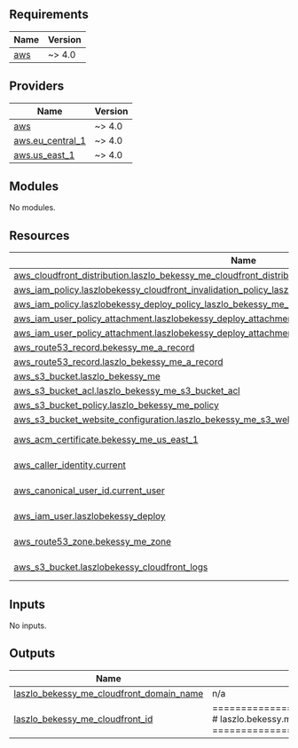 <!-- BEGIN_TF_DOCS -->
## Requirements

| Name | Version |
|------|---------|
| <a name="requirement_aws"></a> [aws](#requirement\_aws) | ~> 4.0 |

## Providers

| Name | Version |
|------|---------|
| <a name="provider_aws"></a> [aws](#provider\_aws) | ~> 4.0 |
| <a name="provider_aws.eu_central_1"></a> [aws.eu\_central\_1](#provider\_aws.eu\_central\_1) | ~> 4.0 |
| <a name="provider_aws.us_east_1"></a> [aws.us\_east\_1](#provider\_aws.us\_east\_1) | ~> 4.0 |

## Modules

No modules.

## Resources

| Name | Type |
|------|------|
| [aws_cloudfront_distribution.laszlo_bekessy_me_cloudfront_distribution](https://registry.terraform.io/providers/hashicorp/aws/latest/docs/resources/cloudfront_distribution) | resource |
| [aws_iam_policy.laszlobekessy_cloudfront_invalidation_policy_laszlo_bekessy_me_resources](https://registry.terraform.io/providers/hashicorp/aws/latest/docs/resources/iam_policy) | resource |
| [aws_iam_policy.laszlobekessy_deploy_policy_laszlo_bekessy_me_resources](https://registry.terraform.io/providers/hashicorp/aws/latest/docs/resources/iam_policy) | resource |
| [aws_iam_user_policy_attachment.laszlobekessy_deploy_attachment_laszlo_bekessy_me_cloudfront_resources](https://registry.terraform.io/providers/hashicorp/aws/latest/docs/resources/iam_user_policy_attachment) | resource |
| [aws_iam_user_policy_attachment.laszlobekessy_deploy_attachment_laszlo_bekessy_me_resources](https://registry.terraform.io/providers/hashicorp/aws/latest/docs/resources/iam_user_policy_attachment) | resource |
| [aws_route53_record.bekessy_me_a_record](https://registry.terraform.io/providers/hashicorp/aws/latest/docs/resources/route53_record) | resource |
| [aws_route53_record.laszlo_bekessy_me_a_record](https://registry.terraform.io/providers/hashicorp/aws/latest/docs/resources/route53_record) | resource |
| [aws_s3_bucket.laszlo_bekessy_me](https://registry.terraform.io/providers/hashicorp/aws/latest/docs/resources/s3_bucket) | resource |
| [aws_s3_bucket_acl.laszlo_bekessy_me_s3_bucket_acl](https://registry.terraform.io/providers/hashicorp/aws/latest/docs/resources/s3_bucket_acl) | resource |
| [aws_s3_bucket_policy.laszlo_bekessy_me_policy](https://registry.terraform.io/providers/hashicorp/aws/latest/docs/resources/s3_bucket_policy) | resource |
| [aws_s3_bucket_website_configuration.laszlo_bekessy_me_s3_website_configuration](https://registry.terraform.io/providers/hashicorp/aws/latest/docs/resources/s3_bucket_website_configuration) | resource |
| [aws_acm_certificate.bekessy_me_us_east_1](https://registry.terraform.io/providers/hashicorp/aws/latest/docs/data-sources/acm_certificate) | data source |
| [aws_caller_identity.current](https://registry.terraform.io/providers/hashicorp/aws/latest/docs/data-sources/caller_identity) | data source |
| [aws_canonical_user_id.current_user](https://registry.terraform.io/providers/hashicorp/aws/latest/docs/data-sources/canonical_user_id) | data source |
| [aws_iam_user.laszlobekessy_deploy](https://registry.terraform.io/providers/hashicorp/aws/latest/docs/data-sources/iam_user) | data source |
| [aws_route53_zone.bekessy_me_zone](https://registry.terraform.io/providers/hashicorp/aws/latest/docs/data-sources/route53_zone) | data source |
| [aws_s3_bucket.laszlobekessy_cloudfront_logs](https://registry.terraform.io/providers/hashicorp/aws/latest/docs/data-sources/s3_bucket) | data source |

## Inputs

No inputs.

## Outputs

| Name | Description |
|------|-------------|
| <a name="output_laszlo_bekessy_me_cloudfront_domain_name"></a> [laszlo\_bekessy\_me\_cloudfront\_domain\_name](#output\_laszlo\_bekessy\_me\_cloudfront\_domain\_name) | n/a |
| <a name="output_laszlo_bekessy_me_cloudfront_id"></a> [laszlo\_bekessy\_me\_cloudfront\_id](#output\_laszlo\_bekessy\_me\_cloudfront\_id) | ==================================== # laszlo.bekessy.me ==================================== |
<!-- END_TF_DOCS -->